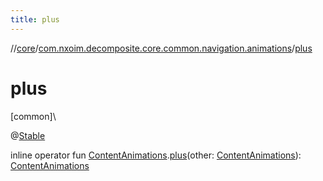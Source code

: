 ```yaml
---
title: plus
---
```

//[core](../../index.html)/[com.nxoim.decomposite.core.common.navigation.animations](index.html)/[plus](plus.html)



# plus



[common]\




@[Stable](https://developer.android.com/reference/kotlin/androidx/compose/runtime/Stable.html)



inline operator fun [ContentAnimations](-content-animations/index.html).[plus](plus.html)(other: [ContentAnimations](-content-animations/index.html)): [ContentAnimations](-content-animations/index.html)




